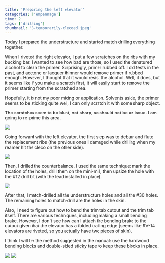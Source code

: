```yaml
---
title: 'Preparing the left elevator'
categories: ['empennage']
time: 2
tags: ['drilling']
thumbnail: '3-temporarily-clecoed.jpeg'
---
```


Today I prepared the understructure and started match drilling everything together.

<!-- more -->

When I riveted the right elevator, I put a few scratches on the ribs with my bucking bar. I wanted to see how bad are those, so I used the denatured alcohol to clean the primer. Surprisingly, primer rubbed off. I did tests in the past, and acetone or lacquer thinner would remove primer if rubbed enough. However, I thought that it would resist the alcohol. Well, it does, but it seems like if you make a scratch first, it will easily start to remove the primer starting from the scratched area.

Hopefully, it is not my poor mixing or application. Solvents aside, the primer seems to be sticking quite well, I can only scratch it with some sharp object.

The scratches seem to be blunt, not sharp, so should not be an issue. I am going to re-prime this area.

![](0-primer-vs-alcohol.jpeg)

Going forward with the left elevator, the first step was to deburr and flute the replacement ribs (the previous ones I damaged while drilling when my reamer hit the cleco on the other side).

![](1-replacement-ribs-fluted.jpeg)

Then, I drilled the counterbalance. I used the same technique: mark the location of the holes, drill them on the mini-mill, then upsize the hole with the #12 drill bit (with the lead installed in place).

![](2-counterbalance-drilled-40.jpeg)

After that, I match-drilled all the understructure holes and all the #30 holes. The remaining holes to match-drill are the holes in the skin.

Also, I need to figure out how to bend the trim tab cutout and the trim tab itself. There are various techniques, including making a small bending brake. However, I don't see how can I attach the bending brake to the cutout given that the elevator has a folded trailing edge (seems like RV-14 elevators are riveted, so you actually have two pieces of skin).

I think I will try the method suggested in the manual: use the hardwood bending blocks and double-sided sticky tape to keep these blocks in place. 

![](3-temporarily-clecoed.jpeg)
![](4-temporarily-clecoed-2.jpeg)
